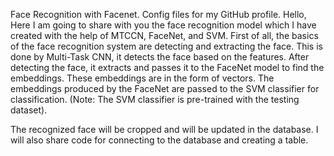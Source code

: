 Face Recognition with Facenet.
Config files for my GitHub profile.
Hello, Here I am going to share with you the face recognition model which I have created with the help of MTCCN, FaceNet, and SVM.
First of all, the basics of the face recognition system are detecting and extracting the face. This is done by Multi-Task CNN, it detects the face based on the features.
After detecting the face, it extracts and passes it to the FaceNet model to find the embeddings. These embeddings are in the form of vectors.
The embeddings produced by the FaceNet are passed to the SVM classifier for classification. (Note: The SVM classifier is pre-trained with the testing dataset).

The recognized face will be cropped and will be updated in the database. I will also share code for connecting to the database and creating a table.

